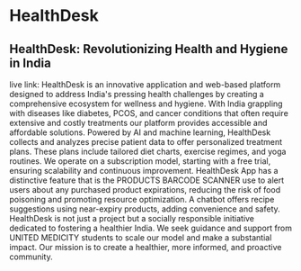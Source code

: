 # HealthDesk
## HealthDesk: Revolutionizing Health and Hygiene in India
live link: 
HealthDesk is an innovative application and web-based platform designed to address India's pressing health challenges by creating a comprehensive ecosystem for wellness and hygiene. With India grappling with diseases like diabetes, PCOS, and cancer conditions that often require extensive and costly treatments our platform provides accessible and affordable solutions. Powered by AI and machine learning, HealthDesk collects and analyzes precise patient data to offer personalized treatment plans. These plans include tailored diet charts, exercise regimes, and yoga routines. We operate on a subscription model, starting with a free trial, ensuring scalability and continuous improvement.
HealthDesk App has a distinctive feature that is the PRODUCTS BARCODE SCANNER use to alert users about any purchased product expirations, reducing the risk of food poisoning and promoting resource optimization. A chatbot offers recipe suggestions using near-expiry products, adding convenience and safety. 
HealthDesk is not just a project but a socially responsible initiative dedicated to fostering a healthier India. We seek guidance and support from UNITED MEDICITY students to scale our model and make a substantial impact. Our mission is to create a healthier, more informed, and proactive community.
